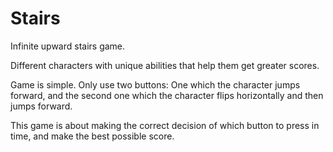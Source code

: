 # Stairs
Infinite upward stairs game.

Different characters with unique abilities that help them get greater scores.

Game is simple. Only use two buttons: One which the character jumps forward, and the second one which the character flips horizontally and then jumps  forward.

This game is about making the correct decision of which button to press in time, and make the best possible score.
